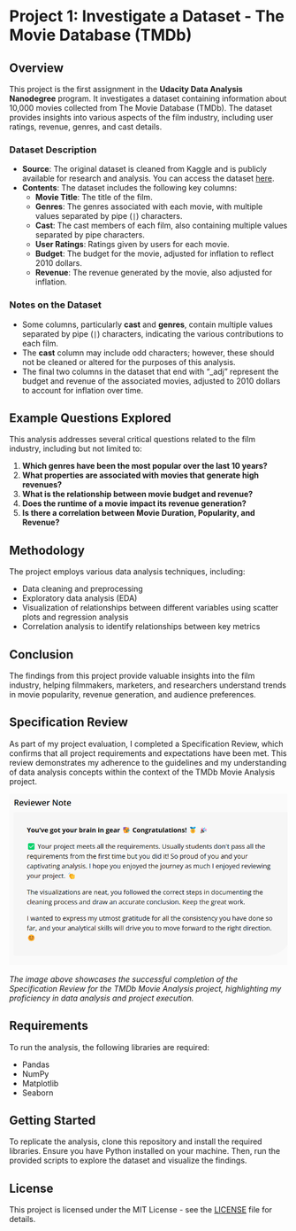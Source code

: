 # Project 1: Investigate a Dataset - **The Movie Database (TMDb)**

## Overview

This project is the first assignment in the **Udacity Data Analysis Nanodegree** program. It investigates a dataset containing information about 10,000 movies collected from The Movie Database (TMDb). The dataset provides insights into various aspects of the film industry, including user ratings, revenue, genres, and cast details.

### Dataset Description

- **Source**: The original dataset is cleaned from Kaggle and is publicly available for research and analysis. You can access the dataset [here](https://www.kaggle.com/tmdb/tmdb-movie-metadata).
- **Contents**: The dataset includes the following key columns:
  - **Movie Title**: The title of the film.
  - **Genres**: The genres associated with each movie, with multiple values separated by pipe (`|`) characters.
  - **Cast**: The cast members of each film, also containing multiple values separated by pipe characters.
  - **User Ratings**: Ratings given by users for each movie.
  - **Budget**: The budget for the movie, adjusted for inflation to reflect 2010 dollars.
  - **Revenue**: The revenue generated by the movie, also adjusted for inflation.

### Notes on the Dataset

- Some columns, particularly **cast** and **genres**, contain multiple values separated by pipe (`|`) characters, indicating the various contributions to each film.
- The **cast** column may include odd characters; however, these should not be cleaned or altered for the purposes of this analysis.
- The final two columns in the dataset that end with “_adj” represent the budget and revenue of the associated movies, adjusted to 2010 dollars to account for inflation over time.

## Example Questions Explored

This analysis addresses several critical questions related to the film industry, including but not limited to:

1. **Which genres have been the most popular over the last 10 years?**
2. **What properties are associated with movies that generate high revenues?**
3. **What is the relationship between movie budget and revenue?**
4. **Does the runtime of a movie impact its revenue generation?**
5. **Is there a correlation between Movie Duration, Popularity, and Revenue?**

## Methodology

The project employs various data analysis techniques, including:

- Data cleaning and preprocessing
- Exploratory data analysis (EDA)
- Visualization of relationships between different variables using scatter plots and regression analysis
- Correlation analysis to identify relationships between key metrics

## Conclusion

The findings from this project provide valuable insights into the film industry, helping filmmakers, marketers, and researchers understand trends in movie popularity, revenue generation, and audience preferences.

## Specification Review

As part of my project evaluation, I completed a Specification Review, which confirms that all project requirements and expectations have been met. This review demonstrates my adherence to the guidelines and my understanding of data analysis concepts within the context of the TMDb Movie Analysis project.

![Specification Review](Specification%20Review.png)

*The image above showcases the successful completion of the Specification Review for the TMDb Movie Analysis project, highlighting my proficiency in data analysis and project execution.*

## Requirements

To run the analysis, the following libraries are required:

- Pandas
- NumPy
- Matplotlib
- Seaborn

## Getting Started

To replicate the analysis, clone this repository and install the required libraries. Ensure you have Python installed on your machine. Then, run the provided scripts to explore the dataset and visualize the findings.

## License

This project is licensed under the MIT License - see the [LICENSE](LICENSE) file for details.
